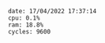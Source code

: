 

                date: 17/04/2022 17:37:14
                cpu: 0.1%
                ram: 18.8%
                cycles: 9600

                         